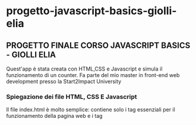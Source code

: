 # progetto-javascript-basics-giolli-elia

<h2>PROGETTO FINALE CORSO JAVASCRIPT BASICS - GIOLLI ELIA</h2>

Quest'app è stata creata con HTML,CSS e Javascript e simula il funzionamento di un counter. 
Fa parte del mio master in front-end web development presso la Start2Impact University


<h3>Spiegazione dei file HTML, CSS E Javascript</h3>

Il file index.html è molto semplice: contiene solo i tag essenziali per il funzionamento della pagina web e i tag <style> e <script> per il corretto utilizzo dei file style.css e main.js

Il file style.css contiente alcuni stili di base per la pagina web come il background-color e il selettore universale *{}. Questo file contiene inoltre le classi create con javascript che servono a stilizzare tutto ciò che ho creato all'interno del file main.js

Il file main.js è il vero succo di quest'app poiché mi ha permesso di mettermi alla prova con la creazione di tag html e classi css utilizzando solamente proprietà javascript. Alla fine sono presenti le funzioni con gli eventi per far funzionare il counter nel modo corretto.


<h3>Come funziona il progetto?</h3>

Il funzionamento del counter è molto semplice: ci sono tre pulsanti, rispettivamente per l'incremento, il decremento e il reset del valore che troverete a schermo. Cliccando uno dei pulsanti potrete vedere il valore del counter aumentare o diminuire. Oppure premendo quello al centro potrete riportare il valore a 0
